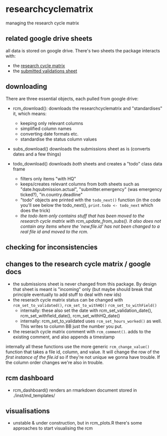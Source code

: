 # researchcyclematrix
managing the research cycle matrix



## related google drive sheets 
all data is stored on google drive.
There's two sheets the package interacts with:

- the [research cycle matrix](https://docs.google.com/spreadsheets/d/1wX5k3cETrCbnw4vpfY07eSzTyWX6AwmJmxJQwPahrSk/edit)
- the [submitted validations sheet](https://docs.google.com/spreadsheets/d/1iNt__-uMMBTbLEsJkiIXglPJ4GK-9UCVqC7awhMTXF8/)


## downloading

There are three essential objects, each pulled from google drive:


- rcm_download(): downloads the researchcyclematrix and "standardises" it, which means:
	- keeping only relevant columns
	- simplified column names
	- converting date formats etc.
	- standardise the status column values

- subs_download() downloads the submissions sheet as is (converts dates and a few things)

- todo_download() downloads _both_ sheets and creates a "todo" class data frame
	- filters only items "with HQ"
	- keeps/creates relevant columns from both sheets such as "date.hqsubmission.actual", "submitter.emergency" (was emergency ticked?), "in.country.deadline"
	- "todo" objects are printed with the `todo_next()` function (in the code you'll see below the todo_next(), `print.todo <- todo_next` which does the trick)
	- *the todo item only contains stuff that has been moved to the research cycle matrix with rcm_update_from_subs(). It also does not contain any items where the 'new.file.id' has not been changed to a real file id and moved to the rcm.*


## checking for inconsistencies



## changes to the research cycle matrix / google docs

- the submissions sheet is never changed from this package. By design that sheet is meant is "incoming" only (but maybe should break that principle eventually to add stuff to deal with new ids)
- the reserach cycle matrix status can be changed with `rcm_set_to_validated()`, `rcm_set_to_withHQ()`  `rcm_set_to_withField()`
	- internally: these also set the date with rcm_set_validation_date(), rcm_set_withfield_date(), rcm_set_withHQ_date() 
	- internally: rcm_set_to_validated uses `rcm_set_hours_worked()` as well. This writes to column BB just the number you put.
- the reserach cycle matrix comment with `rcm_comment()`. adds to the existing comment, and also appends a timestamp

internally all these functions use the more generic `rcm_change_value()` function that takes a file id, column, and value. It will change the row of the _first instance of the file.id_ so if they're not unique we gonna have trouble. If the column order changes we're also in trouble.

## rcm dashboard

- rcm_dashboard() renders an rmarkdown document stored in ./inst/md_templates/



## visualisations

- unstable & under construction, but in rcm_plots.R there's some approaches to start visualising the rcm

## 


